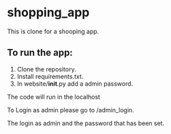 # shopping_app
This is clone for a shooping app.

## To run the app:
1. Clone the repository.
2. Install requirements.txt.
3. In website/__init__.py add a admin password.

The code will run in the localhost


To Login as admin please go to /admin_login.

The login as admin and the password that has been set.
